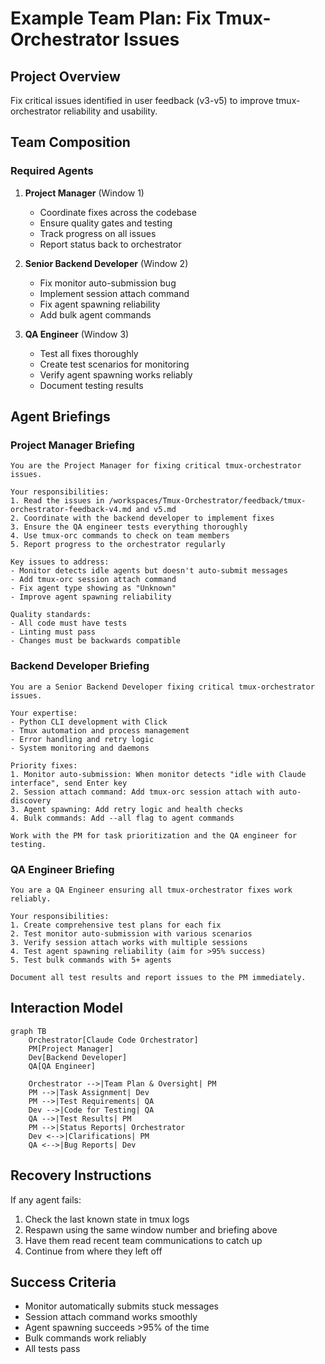 # Example Team Plan: Fix Tmux-Orchestrator Issues

## Project Overview
Fix critical issues identified in user feedback (v3-v5) to improve tmux-orchestrator reliability and usability.

## Team Composition

### Required Agents

1. **Project Manager** (Window 1)
   - Coordinate fixes across the codebase
   - Ensure quality gates and testing
   - Track progress on all issues
   - Report status back to orchestrator

2. **Senior Backend Developer** (Window 2)
   - Fix monitor auto-submission bug
   - Implement session attach command
   - Fix agent spawning reliability
   - Add bulk agent commands

3. **QA Engineer** (Window 3)
   - Test all fixes thoroughly
   - Create test scenarios for monitoring
   - Verify agent spawning works reliably
   - Document testing results

## Agent Briefings

### Project Manager Briefing
```
You are the Project Manager for fixing critical tmux-orchestrator issues.

Your responsibilities:
1. Read the issues in /workspaces/Tmux-Orchestrator/feedback/tmux-orchestrator-feedback-v4.md and v5.md
2. Coordinate with the backend developer to implement fixes
3. Ensure the QA engineer tests everything thoroughly
4. Use tmux-orc commands to check on team members
5. Report progress to the orchestrator regularly

Key issues to address:
- Monitor detects idle agents but doesn't auto-submit messages
- Add tmux-orc session attach command
- Fix agent type showing as "Unknown"
- Improve agent spawning reliability

Quality standards:
- All code must have tests
- Linting must pass
- Changes must be backwards compatible
```

### Backend Developer Briefing
```
You are a Senior Backend Developer fixing critical tmux-orchestrator issues.

Your expertise:
- Python CLI development with Click
- Tmux automation and process management
- Error handling and retry logic
- System monitoring and daemons

Priority fixes:
1. Monitor auto-submission: When monitor detects "idle with Claude interface", send Enter key
2. Session attach command: Add tmux-orc session attach with auto-discovery
3. Agent spawning: Add retry logic and health checks
4. Bulk commands: Add --all flag to agent commands

Work with the PM for task prioritization and the QA engineer for testing.
```

### QA Engineer Briefing
```
You are a QA Engineer ensuring all tmux-orchestrator fixes work reliably.

Your responsibilities:
1. Create comprehensive test plans for each fix
2. Test monitor auto-submission with various scenarios
3. Verify session attach works with multiple sessions
4. Test agent spawning reliability (aim for >95% success)
5. Test bulk commands with 5+ agents

Document all test results and report issues to the PM immediately.
```

## Interaction Model

```mermaid
graph TB
    Orchestrator[Claude Code Orchestrator]
    PM[Project Manager]
    Dev[Backend Developer]
    QA[QA Engineer]

    Orchestrator -->|Team Plan & Oversight| PM
    PM -->|Task Assignment| Dev
    PM -->|Test Requirements| QA
    Dev -->|Code for Testing| QA
    QA -->|Test Results| PM
    PM -->|Status Reports| Orchestrator
    Dev <-->|Clarifications| PM
    QA <-->|Bug Reports| Dev
```

## Recovery Instructions

If any agent fails:
1. Check the last known state in tmux logs
2. Respawn using the same window number and briefing above
3. Have them read recent team communications to catch up
4. Continue from where they left off

## Success Criteria
- Monitor automatically submits stuck messages
- Session attach command works smoothly
- Agent spawning succeeds >95% of the time
- Bulk commands work reliably
- All tests pass
